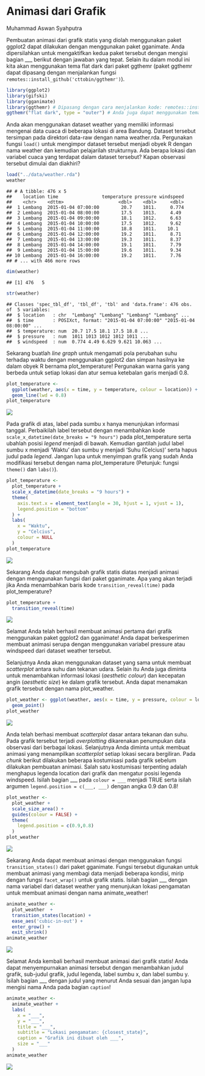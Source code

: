 Animasi dari Grafik
================
Muhammad Aswan Syahputra

Pembuatan animasi dari grafik statis yang diolah menggunakan paket
ggplot2 dapat dilakukan dengan menggunakan paket gganimate. Anda
dipersilahkan untuk mengaktifkan kedua paket tersebut dengan mengisi
bagian \_\_\_ berikut dengan jawaban yang tepat. Selain itu dalam modul
ini kita akan menggunakan tema flat dark dari paket ggthemr (paket
ggthemr dapat dipasang dengan menjalankan fungsi
`remotes::install_github('cttobin/ggthemr')`).

``` r
library(ggplot2)
library(gifski)
library(gganimate)
library(ggthemr) # Dipasang dengan cara menjalankan kode: remotes::install_github('cttobin/ggthemr')
ggthemr("flat dark", type = "outer") # Anda juga dapat menggunakan tema lain. Pilihan tema dapat dilihat di https://github.com/cttobin/ggthemr#palettes
```

Anda akan menggunakan dataset weather yang memiliki informasi mengenai
data cuaca di beberapa lokasi di area Bandung. Dataset tersebut
tersimpan pada direktori data-raw dengan nama weather.rda. Pergunakan
fungsi `load()` untuk mengimpor dataset tersebut menjadi obyek R dengan
nama weather dan kemudian pelajarilah strukturnya. Ada berapa lokasi dan
variabel cuaca yang terdapat dalam dataset tersebut? Kapan observasi
tersebut dimulai dan diakhiri?

``` r
load("../data/weather.rda")
weather
```

    ## # A tibble: 476 x 5
    ##    location time                temperature pressure windspeed
    ##    <chr>    <dttm>                    <dbl>    <dbl>     <dbl>
    ##  1 Lembang  2015-01-04 07:00:00        20.7    1011.     0.774
    ##  2 Lembang  2015-01-04 08:00:00        17.5    1013.     4.49 
    ##  3 Lembang  2015-01-04 09:00:00        18.1    1012.     6.63 
    ##  4 Lembang  2015-01-04 10:00:00        17.5    1012.     9.62 
    ##  5 Lembang  2015-01-04 11:00:00        18.8    1011.    10.1  
    ##  6 Lembang  2015-01-04 12:00:00        19.2    1011.     8.71 
    ##  7 Lembang  2015-01-04 13:00:00        19.3    1011.     8.37 
    ##  8 Lembang  2015-01-04 14:00:00        19.1    1011.     7.79 
    ##  9 Lembang  2015-01-04 15:00:00        19.6    1011.     9.34 
    ## 10 Lembang  2015-01-04 16:00:00        19.2    1011.     7.76 
    ## # ... with 466 more rows

``` r
dim(weather)
```

    ## [1] 476   5

``` r
str(weather)
```

    ## Classes 'spec_tbl_df', 'tbl_df', 'tbl' and 'data.frame': 476 obs. of  5 variables:
    ##  $ location   : chr  "Lembang" "Lembang" "Lembang" "Lembang" ...
    ##  $ time       : POSIXct, format: "2015-01-04 07:00:00" "2015-01-04 08:00:00" ...
    ##  $ temperature: num  20.7 17.5 18.1 17.5 18.8 ...
    ##  $ pressure   : num  1011 1013 1012 1012 1011 ...
    ##  $ windspeed  : num  0.774 4.49 6.629 9.621 10.063 ...

Sekarang buatlah *line graph* untuk mengamati pola perubahan suhu
terhadap waktu dengan menggunakan ggplot2 dan simpan hasilnya ke dalam
obyek R bernama plot\_temperature\! Pergunakan warna garis yang berbeda
untuk setiap lokasi dan atur semua ketebalan garis menjadi 0.8.

``` r
plot_temperature <- 
  ggplot(weather, aes(x = time, y = temperature, colour = location)) +
  geom_line(lwd = 0.8)
plot_temperature
```

<img src="005_animasi-grafik_files/figure-gfm/plot-temperature1-1.png" style="display: block; margin: auto;" />

Pada grafik di atas, label pada sumbu x hanya menunjukan informasi
tanggal. Perbaikilah label tersebut dengan menambahkan kode
`scale_x_datetime(date_breaks = "9 hours")` pada plot\_temperature serta
ubahlah posisi *legend* menjadi di bawah. Kemudian gantilah judul label
sumbu x menjadi ‘Waktu’ dan sumbu y menjadi ‘Suhu (Celcius)’ serta hapus
judul pada *legend*. Jangan lupa untuk menyimpan grafik yang sudah Anda
modifikasi tersebut dengan nama plot\_temperature (Petunjuk: fungsi
`theme()` dan `labs()`).

``` r
plot_temperature <- 
  plot_temperature +
  scale_x_datetime(date_breaks = "9 hours") +
  theme(
    axis.text.x = element_text(angle = 30, hjust = 1, vjust = 1),
    legend.position = "bottom"
  ) +
  labs(
    x = "Waktu",
    y = "Celcius",
    colour = NULL
  )
plot_temperature
```

<img src="005_animasi-grafik_files/figure-gfm/plot-temperature2-1.png" style="display: block; margin: auto;" />

Sekarang Anda dapat mengubah grafik statis diatas menjadi animasi dengan
menggunakan fungsi dari paket gganimate. Apa yang akan terjadi jika Anda
menambahkan baris kode `transition_reveal(time)` pada plot\_temperature?

``` r
plot_temperature +
  transition_reveal(time)
```

<img src="005_animasi-grafik_files/figure-gfm/animate-temperature-1.gif" style="display: block; margin: auto;" />

Selamat Anda telah berhasil membuat animasi pertama dari grafik
menggunakan paket ggplot2 dan gganimate\! Anda dapat berkesperimen
membuat animasi serupa dengan menggunakan variabel pressure atau
windspeed dari dataset weather tersebut.

Selanjutnya Anda akan menggunakan dataset yang sama untuk membuat
*scatterplot* antara suhu dan tekanan udara. Selain itu Anda juga
diminta untuk menambahkan informasi lokasi (*aesthetic colour*) dan
kecepatan angin (*aesthetic size*) ke dalam grafik tersebut. Anda dapat
menamakan grafik tersebut dengan nama
plot\_weather.

``` r
plot_weather <- ggplot(weather, aes(x = time, y = pressure, colour = location, size = 0.5)) +
  geom_point()
plot_weather
```

<img src="005_animasi-grafik_files/figure-gfm/plot-weather1-1.png" style="display: block; margin: auto;" />

Anda telah berhasi membuat *scatterplot* dasar antara tekanan dan suhu.
Pada grafik tersebut terjadi *overplotting* dikarenakan penumpukan data
observasi dari berbagai lokasi. Selanjutnya Anda diminta untuk membuat
animasi yang menampilkan *scatterplot* setiap lokasi secara bergiliran.
Pada *chunk* berikut dilakukan beberapa kostumisasi pada grafik sebelum
dilakukan pembuatan animasi. Salah satu kostumisasi terpenting adalah
menghapus legenda location dari grafik dan mengatur posisi legenda
windspeed. Isilah bagian \_\_\_ pada `colour = ___` menjadi TRUE serta
isilah argumen `legend.position = c(___, ___)` dengan angka 0.9 dan
0.8\!

``` r
plot_weather <- 
  plot_weather +
  scale_size_area() +
  guides(colour = FALSE) +
  theme(
    legend.position = c(0.9,0.8)
  )
plot_weather
```

<img src="005_animasi-grafik_files/figure-gfm/plot-weather2-1.png" style="display: block; margin: auto;" />

Sekarang Anda dapat membuat animasi dengan menggunakan fungsi
`transition_states()` dari paket gganimate. Fungsi tersebut digunakan
untuk membuat animasi yang membagi data menjadi beberapa kondisi, mirip
dengan fungsi `facet_wrap()` untuk grafik statis. Isilah bagian \_\_\_
dengan nama variabel dari dataset weather yang menunjukan lokasi
pengamatan untuk membuat animasi dengan nama animate\_weather\!

``` r
animate_weather <- 
  plot_weather  +
  transition_states(location) +
  ease_aes('cubic-in-out') +
  enter_grow() +
  exit_shrink()
animate_weather
```

<img src="005_animasi-grafik_files/figure-gfm/animate-weather-1.gif" style="display: block; margin: auto;" />

Selamat Anda kembali berhasil membuat animasi dari grafik statis\! Anda
dapat menyempurnakan animasi tersebut dengan menambahkan judul grafik,
sub-judul grafik, judul legenda, label sumbu x, dan label sumbu y.
Isilah bagian \_\_\_ dengan judul yang menurut Anda sesuai dan jangan
lupa mengisi nama Anda pada bagian `caption`\!

``` r
animate_weather <- 
  animate_weather +
  labs(
    x = "___",
    y = "___",
    title = "___",
    subtitle = "Lokasi pengamatan: {closest_state}",
    caption = "Grafik ini dibuat oleh ___",
    size = "___"
  )
animate_weather
```

<img src="005_animasi-grafik_files/figure-gfm/animate-weather2-1.gif" style="display: block; margin: auto;" />

